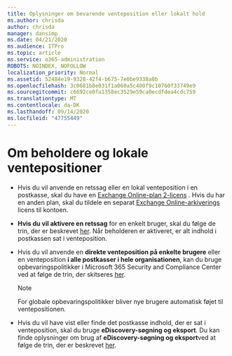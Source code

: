 ```yaml
---
title: Oplysninger om bevarende venteposition eller lokalt hold
ms.author: chrisda
author: chrisda
manager: dansimp
ms.date: 04/21/2020
ms.audience: ITPro
ms.topic: article
ms.service: o365-administration
ROBOTS: NOINDEX, NOFOLLOW
localization_priority: Normal
ms.assetid: 52484e19-9328-42f4-b675-7e0be9338a8b
ms.openlocfilehash: 3c0681b8e031f1a060a5c400f9c10760f33749e9
ms.sourcegitcommit: c6692ce0fa1358ec3529e59ca0ecdfdea4cdc759
ms.translationtype: MT
ms.contentlocale: da-DK
ms.lasthandoff: 09/14/2020
ms.locfileid: "47755449"
---
```

# <a name="about-litigation-holds-and-in-place-holds"></a>Om beholdere og lokale ventepositioner

- Hvis du vil anvende en retssag eller en lokal venteposition i en postkasse, skal du have en [Exchange Online-plan 2-licens](https://docs.microsoft.com/office365/servicedescriptions/office-365-platform-service-description/office-365-plan-options) . Hvis du har en anden plan, skal du tildele en separat [Exchange Online-arkiverings](https://docs.microsoft.com/office365/servicedescriptions/exchange-online-archiving-service-description/exchange-online-archiving-service-description) licens til kontoen. 
    
- **Hvis du vil aktivere en retssag** for en enkelt bruger, skal du følge de trin, der er beskrevet [her](https://docs.microsoft.com/office365/SecurityCompliance/place-a-mailbox-on-litigation-hold). Når beholderen er aktiveret, er alt indhold i postkassen sat i venteposition.
    
- Hvis du vil anvende en **direkte venteposition på enkelte brugere** eller en venteposition **i alle postkasser i hele organisationen**, kan du bruge opbevaringspolitikker i Microsoft 365 Security and Compliance Center ved at følge de trin, der skitseres [her]( https://docs.microsoft.com/microsoft-365/compliance/retention-policies).
    
    > [!NOTE]
    > For globale opbevaringspolitikker bliver nye brugere automatisk føjet til ventepositionen. 
  
- Hvis du vil have vist eller finde det postkasse indhold, der er sat i venteposition, skal du bruge **eDiscovery-søgning og eksport**. Du kan finde oplysninger om brug af **eDiscovery-søgning og eksport**ved at følge de trin, der er beskrevet [her](https://docs.microsoft.com/microsoft-365/compliance/export-search-results).
    

